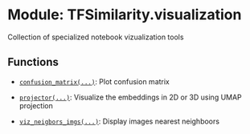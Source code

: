 # Module: TFSimilarity.visualization





Collection of specialized notebook vizualization tools



## Functions

- [`confusion_matrix(...)`](../TFSimilarity/visualization/confusion_matrix.md): Plot confusion matrix

- [`projector(...)`](../TFSimilarity/visualization/projector.md): Visualize the embeddings in 2D or 3D using UMAP projection

- [`viz_neigbors_imgs(...)`](../TFSimilarity/visualization/viz_neigbors_imgs.md): Display images nearest neighboors

